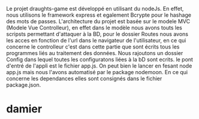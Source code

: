 Le projet draughts-game est développé en utilisant du nodeJs. En effet, nous utilisons le framework express et 
egalement Bcrypte pour le hashage des mots de passes. 
L'architecture du projet est basée sur le modele MVC (Modele Vue Controlleur), en effet 
dans le modèle nous avons touts les scripsts permettant d'attaquer à la BD, pour le dossier Routes nous avons les acces en fonction de l'url 
dans le navigateur de l'utilisateur, en ce qui concerne le controlleur c'est dans cette partie que sont écrits tous les programmes liés
au traitement des données.
Nous rajoutons un dossier Config dans lequel toutes les configuratons liées à la bD sont ecrits.
le pont d'entré de l'appli est le fichier app.js. On peut bien le lancer en fesant node app.js mais nous l'avons automatisé 
par le package nodemoon.
En ce qui concerne les dependances elles sont consignés dans le fichier package.json.
# damier
